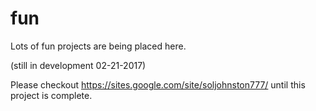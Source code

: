 # fun

Lots of fun projects are being placed here.

(still in development 02-21-2017)

Please checkout  https://sites.google.com/site/soljohnston777/  until this project is complete.